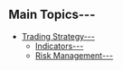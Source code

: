 ## Main Topics---
- [Trading Strategy---](Trading-Strategy---)
  - [Indicators---](Trading-Strategy/Indicators---)
  - [Risk Management---](Trading-Strategy/Risk-Management---)
